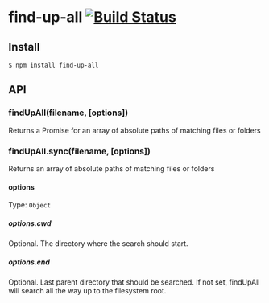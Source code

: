 # find-up-all [![Build Status](https://travis-ci.com/dflupu/find-up-all.svg?branch=master)](https://travis-ci.com/dflupu/find-up-all)

## Install

```
$ npm install find-up-all
```

## API

### findUpAll(filename, [options])
Returns a Promise for an array of absolute paths of matching files or folders

### findUpAll.sync(filename, [options])
Returns an array of absolute paths of matching files or folders

#### options
Type: `Object`

##### options.cwd
Optional. The directory where the search should start.

##### options.end
Optional. Last parent directory that should be searched. If not set, findUpAll will search all the way up to the filesystem root.

